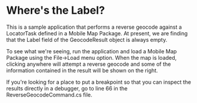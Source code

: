 # Where's the Label?

This is a sample application that performs a reverse geocode against a LocatorTask defined in a Mobile Map Package.  At present, we are finding that the Label field of the GeocodeResult object is always empty.

To see what we're seeing, run the application and load a Mobile Map Package using the File->Load menu option.  When the map is loaded, clicking anywhere will attempt a reverse geocode and some of the information contained in the result will be shown on the right.

If you're looking for a place to put a breakpoint so that you can inspect the results directly in a debugger, go to line 66 in the ReverseGeocodeCommand.cs file.


